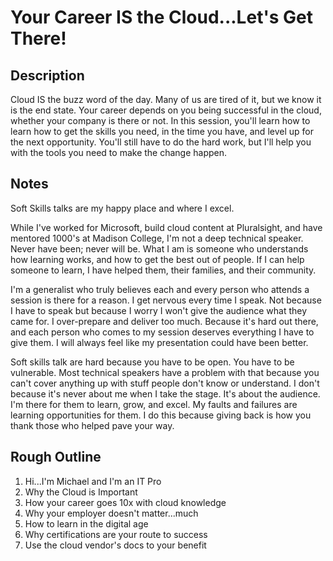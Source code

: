 # Your Career IS the Cloud...Let's Get There!

## Description

Cloud IS the buzz word of the day. Many of us are tired of it, but we know it is the end state. Your career depends on you being successful in the cloud, whether your company is there or not. In this session, you'll learn how to learn how to get the skills you need, in the time you have, and level up for the next opportunity. You'll still have to do the hard work, but I'll help you with the tools you need to make the change happen.

## Notes

Soft Skills talks are my happy place and where I excel.

While I've worked for Microsoft, build cloud content at Pluralsight, and have mentored 1000's at Madison College, I'm not a deep technical speaker. Never have been; never will be. What I am is someone who understands how learning works, and how to get the best out of people. If I can help someone to learn, I have helped them, their families, and their community.

I'm a generalist who truly believes each and every person who attends a session is there for a reason. I get nervous every time I speak. Not because I have to speak but because I worry I won't give the audience what they came for. I over-prepare and deliver too much. Because it's hard out there, and each person who comes to my session deserves everything I have to give them. I will always feel like my presentation could have been better.

Soft skills talk are hard because you have to be open. You have to be vulnerable. Most technical speakers have a problem with that because you can't cover anything up with stuff people don't know or understand. I don't because it's never about me when I take the stage. It's about the audience. I'm there for them to learn, grow, and excel. My faults and failures are learning opportunities for them. I do this because giving back is how you thank those who helped pave your way.

## Rough Outline

1. Hi...I'm Michael and I'm an IT Pro
2. Why the Cloud is Important
3. How your career goes 10x with cloud knowledge
4. Why your employer doesn't matter...much
5. How to learn in the digital age
6. Why certifications are your route to success
7. Use the cloud vendor's docs to your benefit